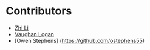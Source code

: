# Contributors

- [Zhi Li](https://github.com/lzblack)
- [Vaughan Logan](https://github.com/vlogan1)
- [Owen Stephens] (https://github.com/ostephens55)